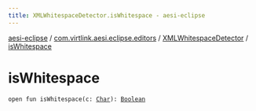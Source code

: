 ```yaml
---
title: XMLWhitespaceDetector.isWhitespace - aesi-eclipse
---
```


[aesi-eclipse](../../index.html) / [com.virtlink.aesi.eclipse.editors](../index.html) / [XMLWhitespaceDetector](index.html) / [isWhitespace](.)

# isWhitespace

`open fun isWhitespace(c: `[`Char`](https://kotlinlang.org/api/latest/jvm/stdlib/kotlin/-char/index.html)`): `[`Boolean`](https://kotlinlang.org/api/latest/jvm/stdlib/kotlin/-boolean/index.html)